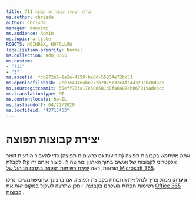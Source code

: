 ```yaml
---
title: 711 יצירת רשימת תפוצה או קבוצה
ms.author: chrisda
author: chrisda
manager: dansimp
ms.audience: Admin
ms.topic: article
ROBOTS: NOINDEX, NOFOLLOW
localization_priority: Normal
ms.collection: Adm_O365
ms.custom:
- "711"
- "3"
ms.assetid: fcb272e6-1a2e-4299-be0d-55934e72bc51
ms.openlocfilehash: 2ce7e4146abe272b2025132c4fc44329abc8d8a0
ms.sourcegitcommit: 55eff703a17e500681d8fa6a87eb067019ade3cc
ms.translationtype: MT
ms.contentlocale: he-IL
ms.lasthandoff: 04/22/2020
ms.locfileid: "43715453"
---
```

# <a name="create-distribution-groups"></a>יצירת קבוצות תפוצה

אתה משתמש בקבוצות תפוצה (הידועות גם כרשימות תפוצה) כדי להעביר הודעות דואר אלקטרוני לקבוצות של אנשים בתוך הארגון ומחוצה לו. ליצור אותם זה קל! לקבלת הוראות, ראה [יצירת רשימות תפוצה במרכז הניהול של Microsoft 365](https://docs.microsoft.com/office365/admin/setup/create-distribution-lists).

**הערה**: מנהל צריך לנהל את החברות בקבוצת תפוצה. אם ברצונך שהמשתמשים ינהלו רשימות חברות משלהם בקבוצה, ייתכן שתרצה לשקול במקום זאת את [Office 365 קבוצות](https://support.office.com/article/b565caa1-5c40-40ef-9915-60fdb2d97fa2) .
